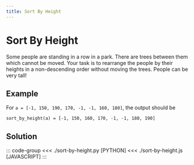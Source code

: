 ```yaml
---
title: Sort By Height
---
```


# Sort By Height

Some people are standing in a row in a park. There are trees between them which cannot be moved. Your task is to rearrange the people by their heights in a non-descending order without moving the trees. People can be very tall!

## Example

For `a = [-1, 150, 190, 170, -1, -1, 160, 180]`, the output should be

```:no-line-numbers
sort_by_height(a) = [-1, 150, 160, 170, -1, -1, 180, 190]
```

## Solution

::: code-group
<<< ./sort-by-height.py [PYTHON]
<<< ./sort-by-height.js [JAVASCRIPT]
:::
